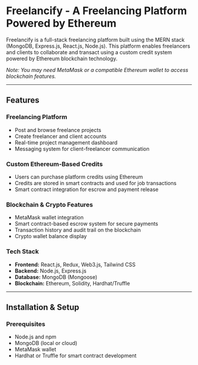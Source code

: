 #  Freelancify - A Freelancing Platform Powered by Ethereum

Freelancify is a full-stack freelancing platform built using the MERN stack (MongoDB, Express.js, React.js, Node.js). This platform enables freelancers and clients to collaborate and transact using a custom credit system powered by Ethereum blockchain technology.
 
*Note: You may need MetaMask or a compatible Ethereum wallet to access blockchain features.*

---

##  Features

###  Freelancing Platform
- Post and browse freelance projects
- Create freelancer and client accounts
- Real-time project management dashboard
- Messaging system for client-freelancer communication

###  Custom Ethereum-Based Credits
- Users can purchase platform credits using Ethereum
- Credits are stored in smart contracts and used for job transactions
- Smart contract integration for escrow and payment release

###  Blockchain & Crypto Features
- MetaMask wallet integration
- Smart contract-based escrow system for secure payments
- Transaction history and audit trail on the blockchain
- Crypto wallet balance display

###  Tech Stack
- **Frontend:** React.js, Redux, Web3.js, Tailwind CSS
- **Backend:** Node.js, Express.js
- **Database:** MongoDB (Mongoose)
- **Blockchain:** Ethereum, Solidity, Hardhat/Truffle

---

## Installation & Setup

### Prerequisites
- Node.js and npm
- MongoDB (local or cloud)
- MetaMask wallet
- Hardhat or Truffle for smart contract development
